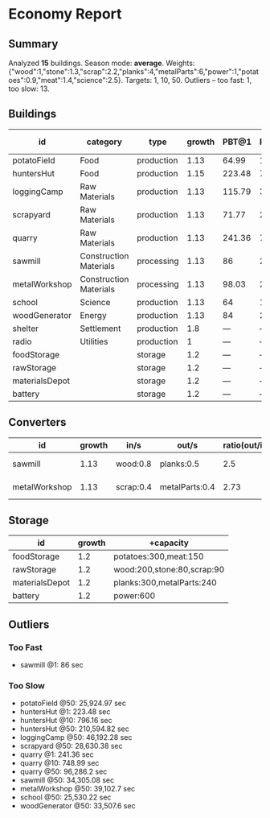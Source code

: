 # Economy Report

## Summary
Analyzed **15** buildings. Season mode: **average**.
Weights: {"wood":1,"stone":1.3,"scrap":2.2,"planks":4,"metalParts":6,"power":1,"potatoes":0.9,"meat":1.4,"science":2.5}. Targets: 1, 10, 50.
Outliers – too fast: 1, too slow: 13.

## Buildings
| id | category | type | growth | PBT@1 | PBT@10 | PBT@50 | out/s (base) | in/s (base) |
| - | - | - | - | - | - | - | - | - |
| potatoField | Food | production | 1.13 | 64.99 | 198.81 | 25,924.97 | potatoes:0.375 | - |
| huntersHut | Food | production | 1.15 | 223.48 | 796.16 | 210,594.82 | meat:0.19 | - |
| loggingCamp | Raw Materials | production | 1.13 | 115.79 | 355.09 | 46,192.28 | wood:0.3 | - |
| scrapyard | Raw Materials | production | 1.13 | 71.77 | 221.29 | 28,630.38 | scrap:0.08 | - |
| quarry | Raw Materials | production | 1.13 | 241.36 | 748.99 | 96,286.2 | stone:0.104 | - |
| sawmill | Construction Materials | processing | 1.13 | 86 | 261.75 | 34,305.08 | planks:0.5 | wood:0.8 |
| metalWorkshop | Construction Materials | processing | 1.13 | 98.03 | 299.67 | 39,102.7 | metalParts:0.4 | scrap:0.4 |
| school | Science | production | 1.13 | 64 | 196 | 25,530.22 | science:0.45 | - |
| woodGenerator | Energy | production | 1.13 | 84 | 255.07 | 33,507.6 | power:1 | wood:0.25 |
| shelter | Settlement | production | 1.8 | — | — | — | - | - |
| radio | Utilities | production | 1 | — | — | — | - | power:0.1 |
| foodStorage |  | storage | 1.2 | — | — | — | - | - |
| rawStorage |  | storage | 1.2 | — | — | — | - | - |
| materialsDepot |  | storage | 1.2 | — | — | — | - | - |
| battery |  | storage | 1.2 | — | — | — | - | - |

## Converters
| id | growth | in/s | out/s | ratio(out/in) | PBT@1 | PBT@10 | PBT@50 | mode |
| - | - | - | - | - | - | - | - | - |
| sawmill | 1.13 | wood:0.8 | planks:0.5 | 2.5 | 86 | 261.75 | 34,305.08 | all-or-nothing |
| metalWorkshop | 1.13 | scrap:0.4 | metalParts:0.4 | 2.73 | 98.03 | 299.67 | 39,102.7 | all-or-nothing |

## Storage
| id | growth | +capacity |
| - | - | - |
| foodStorage | 1.2 | potatoes:300,meat:150 |
| rawStorage | 1.2 | wood:200,stone:80,scrap:90 |
| materialsDepot | 1.2 | planks:300,metalParts:240 |
| battery | 1.2 | power:600 |

## Outliers
### Too Fast
- sawmill @1: 86 sec
### Too Slow
- potatoField @50: 25,924.97 sec
- huntersHut @1: 223.48 sec
- huntersHut @10: 796.16 sec
- huntersHut @50: 210,594.82 sec
- loggingCamp @50: 46,192.28 sec
- scrapyard @50: 28,630.38 sec
- quarry @1: 241.36 sec
- quarry @10: 748.99 sec
- quarry @50: 96,286.2 sec
- sawmill @50: 34,305.08 sec
- metalWorkshop @50: 39,102.7 sec
- school @50: 25,530.22 sec
- woodGenerator @50: 33,507.6 sec

